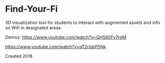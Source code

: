 # Find-Your-Fi
3D visualization tool for students to interact with augmented assets and info on Wifi in designated areas.

Demos:
https://www.youtube.com/watch?v=QHS60Fv7rpM

https://www.youtube.com/watch?v=qT2rIsbP5Nk

Created 2018
